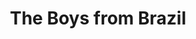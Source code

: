 ---
title: "The Boys from Brazil"
year: 1978
rating: 4
stars: "★★★★"
rewatched: false
permalink: "the-boys-from-brazil"
watched_on: 2024-05-28
---